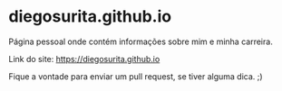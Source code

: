 # diegosurita.github.io
Página pessoal onde contém informações sobre mim e minha carreira.

Link do site: https://diegosurita.github.io

Fique a vontade para enviar um pull request, se tiver alguma dica. ;)
